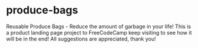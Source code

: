 # produce-bags
Reusable Produce Bags - Reduce the amount of garbage in your life! This is a product landing page project to FreeCodeCamp keep visiting to see how it will be in the end! All suggestions are appreciated, thank you!
